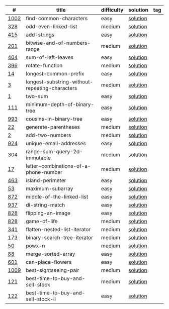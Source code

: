 

| #                                                                                            | title                                     | difficulty | solution      |    tag    |
|----------------------------------------------------------------------------------------------|-------------------------------------------|------------|----------------|-----------|
|[1002](https://leetcode.com/problems/find-common-characters/)           | find-common-characters            | easy       | [solution](https://github.com/jereneal20/TIL/blob/master/ps/odd-even-linked-list.cpp) |
|[328](https://leetcode.com/problems/odd-even-linked-list/) | odd-even-linked-list | medium | [solution](https://github.com/jereneal20/TIL/blob/master/ps/find-common-characters.cpp) |
|[415](https://leetcode.com/problems/add-strings) | add-strings | easy | [solution](https://github.com/jereneal20/TIL/blob/master/ps/odd-even-linked-list.cpp) |
|[201](https://leetcode.com/problems/bitwise-and-of-numbers-range/) | bitwise-and-of-numbers-range | medium | [solution](https://github.com/jereneal20/TIL/blob/master/ps/bitwise-and-of-numbers-range.cpp) |
|[404](https://leetcode.com/problems/sum-of-left-leaves/) | sum-of-left-leaves | easy | [solution](https://github.com/jereneal20/TIL/blob/master/ps/sum-of-left-leaves.cpp) |
|[396](https://leetcode.com/problems/rotate-function) | rotate-function | medium | [solution](https://github.com/jereneal20/TIL/blob/master/ps/rotate-function.cpp) |
|[14](https://leetcode.com/problems/longest-common-prefix) | longest-common-prefix | easy | [solution](https://github.com/jereneal20/TIL/blob/master/ps/longest-common-prefix.cpp) |
|[3](https://leetcode.com/problems/longest-substring-without-repeating-characters) | longest-substring-without-repeating-characters | medium | [solution](https://github.com/jereneal20/TIL/blob/master/ps/longest-substring-without-repeating-characters.cpp) |
|[1](https://leetcode.com/problems/two-sum) | two-sum | easy | [solution](https://github.com/jereneal20/TIL/blob/master/ps/two-sum.cpp) |
|[111](https://leetcode.com/problems/minimum-depth-of-binary-tree) | minimum-depth-of-binary-tree | easy | [solution](https://github.com/jereneal20/TIL/blob/master/ps/minimum-depth-of-binary-tree.cpp) |
|[993](https://leetcode.com/problems/cousins-in-binary-tree) | cousins-in-binary-tree | easy | [solution](https://github.com/jereneal20/TIL/blob/master/ps/cousins-in-binary-tree.cpp) |
|[22](https://leetcode.com/problems/generate-parentheses) | generate-parentheses| medium | [solution](https://github.com/jereneal20/TIL/blob/master/ps/generate-parentheses.cpp) |
|[2](https://leetcode.com/problems/add-two-numbers) | add-two-numbers | medium | [solution](https://github.com/jereneal20/TIL/blob/master/ps/add-two-numbers.cpp) |
|[924](https://leetcode.com/problems/unique-email-addresses) | unique-email-addresses | easy | [solution](https://github.com/jereneal20/TIL/blob/master/ps/unique-email-addresses.cpp) |
|[304](https://leetcode.com/problems/range-sum-query-2d-immutable) | range-sum-query-2d-immutable | medium | [solution](https://github.com/jereneal20/TIL/blob/master/ps/range-sum-query-2d-immutable.cpp) |
|[17](https://leetcode.com/problems/letter-combinations-of-a-phone-number) | letter-combinations-of-a-phone-number | medium | [solution](https://github.com/jereneal20/TIL/blob/master/ps/letter-combinations-of-a-phone-number.cpp) |
|[463](https://leetcode.com/problems/island-perimeter) | island-perimeter | easy | [solution](https://github.com/jereneal20/TIL/blob/master/ps/island-perimeter.cpp) |
|[53](https://leetcode.com/problems/maximum-subarray) | maximum-subarray | easy | [solution](https://github.com/jereneal20/TIL/blob/master/ps/maximum-subarray.cpp) |
|[872](https://leetcode.com/problems/middle-of-the-linked-list) | middle-of-the-linked-list | easy | [solution](https://github.com/jereneal20/TIL/blob/master/ps/middle-of-the-linked-list.cpp) |
|[937](https://leetcode.com/problems/di-string-match) | di-string-match | easy | [solution](https://github.com/jereneal20/TIL/blob/master/ps/di-string-match.cpp) |
|[828](https://leetcode.com/problems/flipping-an-image) | flipping-an-image | easy | [solution](https://github.com/jereneal20/TIL/blob/master/ps/flipping-an-image.cpp) |
|[828](https://leetcode.com/problems/game-of-life) | game-of-life | medium | [solution](https://github.com/jereneal20/TIL/blob/master/ps/game-of-life.cpp) |
|[341](https://leetcode.com/problems/flatten-nested-list-iterator) | flatten-nested-list-iterator | medium | [solution](https://github.com/jereneal20/TIL/blob/master/ps/flatten-nested-list-iterator.cpp) |
|[173](https://leetcode.com/problems/binary-search-tree-iterator) | binary-search-tree-iterator | medium | [solution](https://github.com/jereneal20/TIL/blob/master/ps/binary-search-tree-iterator.cpp) |
|[50](https://leetcode.com/problems/powx-n) | powx-n | medium | [solution](https://github.com/jereneal20/TIL/blob/master/ps/powx-n.cpp) |
|[88](https://leetcode.com/problems/merge-sorted-array) | merge-sorted-array | easy | [solution](https://github.com/jereneal20/TIL/blob/master/ps/merge-sorted-array.cpp) |
|[601](https://leetcode.com/problems/can-place-flowers) | can-place-flowers | easy | [solution](https://github.com/jereneal20/TIL/blob/master/ps/can-place-flowers.cpp) |
|[1009](https://leetcode.com/problems/best-sightseeing-pair) | best-sightseeing-pair | medium | [solution](https://github.com/jereneal20/TIL/blob/master/ps/best-sightseeing-pair.cpp) |
|[121](https://leetcode.com/problems/best-time-to-buy-and-sell-stock) | best-time-to-buy-and-sell-stock | medium | [solution](https://github.com/jereneal20/TIL/blob/master/ps/best-time-to-buy-and-sell-stock.cpp) |
|[122](https://leetcode.com/problems/best-time-to-buy-and-sell-stock-ii) | best-time-to-buy-and-sell-stock-ii | easy | [solution](https://github.com/jereneal20/TIL/blob/master/ps/best-time-to-buy-and-sell-stock-ii.cpp) |

